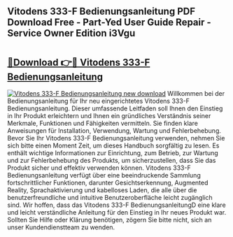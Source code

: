 ## Vitodens 333-F Bedienungsanleitung PDF Download Free - Part-Yed User Guide Repair - Service Owner Edition i3Vgu

# <h2><a href="http://df52wxy.blite.top/?on=Vitodens+333-F+Bedienungsanleitung">🔗Download 👉🔴 Vitodens 333-F Bedienungsanleitung</a></h2>

[![Vitodens 333-F Bedienungsanleitung new download](https://i.imgur.com/lujVjoI.png)](http://df52wxy.blite.top/?on=Vitodens+333-F+Bedienungsanleitung)
Willkommen bei der Bedienungsanleitung für Ihr neu eingerichtetes Vitodens 333-F Bedienungsanleitung. Dieser umfassende Leitfaden soll Ihnen den Einstieg in Ihr Produkt erleichtern und Ihnen ein gründliches Verständnis seiner Merkmale, Funktionen und Fähigkeiten vermitteln. Sie finden klare Anweisungen für Installation, Verwendung, Wartung und Fehlerbehebung. Bevor Sie Ihr Vitodens 333-F Bedienungsanleitung verwenden, nehmen Sie sich bitte einen Moment Zeit, um dieses Handbuch sorgfältig zu lesen. Es enthält wichtige Informationen zur Einrichtung, zum Betrieb, zur Wartung und zur Fehlerbehebung des Produkts, um sicherzustellen, dass Sie das Produkt sicher und effektiv verwenden können. Vitodens 333-F Bedienungsanleitung verfügt über eine beeindruckende Sammlung fortschrittlicher Funktionen, darunter Gesichtserkennung, Augmented Reality, Sprachaktivierung und kabelloses Laden, die alle über die benutzerfreundliche und intuitive Benutzeroberfläche leicht zugänglich sind. Wir hoffen, dass das Vitodens 333-F BedienungsanleitungD eine klare und leicht verständliche Anleitung für den Einstieg in Ihr neues Produkt war. Sollten Sie Hilfe oder Klärung benötigen, zögern Sie bitte nicht, sich an unser Kundendienstteam zu wenden.
